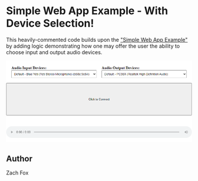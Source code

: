 # Simple Web App Example - With Device Selection!
This heavily-commented code builds upon the ["Simple Web App Example"](../simple) by adding logic demonstrating how one may offer the user the ability to choose input and output audio devices.

![Simple Example with Device Selection](./screenshot.png)

## Author
Zach Fox
